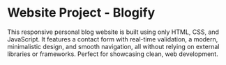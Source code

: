 # Website Project - Blogify
This responsive personal blog website is built using only HTML, CSS, and JavaScript. It features a contact form with real-time validation, a modern, minimalistic design, and smooth navigation, all without relying on external libraries or frameworks. Perfect for showcasing clean, web development.

